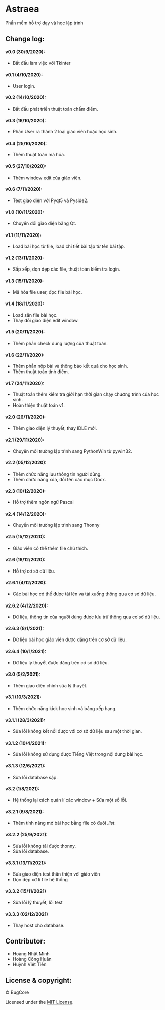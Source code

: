 # Astraea
Phần mềm hỗ trợ dạy và học lập trình

## Change log:
#### v0.0 (30/9/2020): 
+ Bắt đầu làm việc với Tkinter
#### v0.1 (4/10/2020): 
+ User login.
#### v0.2 (14/10/2020): 
+ Bắt đầu phát triển thuật toán chấm điểm.
#### v0.3 (16/10/2020): 
+ Phân User ra thành 2 loại giáo viên hoặc học sinh.
#### v0.4 (25/10/2020): 
+ Thêm thuật toán mã hóa.
#### v0.5 (27/10/2020): 
+ Thêm window edit của giáo viên.
#### v0.6 (7/11/2020): 
+ Test giao diện với Pyqt5 và Pyside2.
#### v1.0 (10/11/2020): 
+ Chuyển đổi giao diện bằng Qt.
#### v1.1 (11/11/2020): 
+ Load bài học từ file, load chi tiết bài tập từ tên bài tập.
#### v1.2 (13/11/2020): 
+ Sắp xếp, dọn dẹp các file, thuật toán kiểm tra login.
#### v1.3 (15/11/2020): 
+ Mã hóa file user, đọc file bài học.
#### v1.4 (18/11/2020):
+ Load sẵn file bài học.
+ Thay đổi giao diện edit window.
#### v1.5 (20/11/2020): 
+ Thêm phần check dung lượng của thuật toán.
#### v1.6 (22/11/2020):
+ Thêm phần nộp bài và thông báo kết quả cho học sinh.
+ Thêm thuật toán tính điểm.
#### v1.7 (24/11/2020):
+ Thuật toán thêm kiểm tra giới hạn thời gian chạy chương trình của học sinh.
+ Hoàn thiện thuật toán v1.
#### v2.0 (26/11/2020): 
+ Thêm giao diện lý thuyết, thay IDLE mới.
#### v2.1 (29/11/2020): 
+ Chuyển môi trường lập trình sang PythonWin từ pywin32.
#### v2.2 (05/12/2020):
+ Thêm chức năng lưu thông tin người dùng.
+ Thêm chức năng xóa, đổi tên các mục Docx.
#### v2.3 (10/12/2020): 
+ Hỗ trợ thêm ngôn ngữ Pascal
#### v2.4 (14/12/2020): 
+ Chuyển môi trường lập trình sang Thonny
#### v2.5 (15/12/2020): 
+ Giáo viên có thể thêm file chú thích.
#### v2.6 (16/12/2020): 
+ Hỗ trợ cơ sở dữ liệu.
#### v2.6.1 (4/12/2020): 
+ Các bài học có thể được tải lên và tải xuống thông qua cơ sở dữ liệu.
#### v2.6.2 (4/12/2020): 
+ Dữ liệu, thông tin của người dùng được lưu trữ thông qua cơ sở dữ liệu.
#### v2.6.3 (8/1/2021):
+ Dữ liệu bài học giáo viên được đăng trên cơ sở dữ liệu.
#### v2.6.4 (10/1/2021):
+ Dữ liệu lý thuyết được đăng trên cơ sở dữ liệu.
#### v3.0 (5/2/2021):
+ Thêm giao diện chỉnh sửa lý thuyết.
#### v3.1 (10/3/2021):
+ Thêm chức năng kick học sinh và bảng xếp hạng.
#### v3.1.1 (28/3/2021):
+ Sửa lỗi không kết nối được với cơ sở dữ liệu sau một thời gian.
#### v3.1.2 (10/4/2021):
+ Sửa lỗi không sử dụng được Tiếng Việt trong nội dung bài học.
#### v3.1.3 (12/6/2021):
+ Sửa lỗi database sập.
#### v3.2 (1/8/2021):
+ Hệ thống lại cách quản lí các window + Sửa một số lỗi.
#### v3.2.1 (6/8/2021):
+ Thêm tính năng mở bài học bằng file có đuôi *.list*.
#### v3.2.2 (25/9/2021):
+ Sửa lỗi không tải được thonny.
+ Sửa lỗi database.
#### v3.3.1 (13/11/2021):
+ Sửa giao diện test thân thiện với giáo viên
+ Dọn dẹp xử lí file hệ thống
#### v3.3.2 (15/11/2021)
+ Sửa lỗi lý thuyết, lỗi test
#### v3.3.3 (02/12/2021)
+ Thay host cho database.

## Contributor:
- Hoàng Nhật Minh
- Hoàng Công Huân
- Huỳnh Việt Tiến

## License & copyright:
© BugCore

Licensed under the [MIT License](LICENSE).